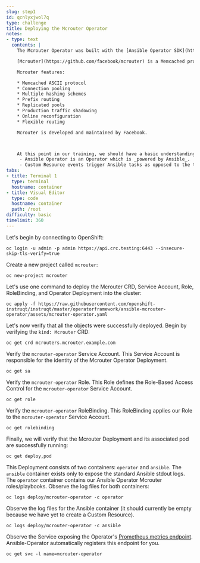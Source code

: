 ```yaml
---
slug: step1
id: qcnlyxjwol7q
type: challenge
title: Deploying the Mcrouter Operator
notes:
- type: text
  contents: |
    The Mcrouter Operator was built with the [Ansible Operator SDK](https://github.com/operator-framework/operator-sdk/blob/master/doc/ansible/user-guide.md). It is not yet intended for production use.

    [Mcrouter](https://github.com/facebook/mcrouter) is a Memcached protocol router for scaling [Memcached](http://memcached.org/) deployments. It's a core component of cache infrastructure at Facebook and Instagram where mcrouter handles almost 5 billion requests per second at peak.

    Mcrouter features:

    * Memcached ASCII protocol
    * Connection pooling
    * Multiple hashing schemes
    * Prefix routing
    * Replicated pools
    * Production traffic shadowing
    * Online reconfiguration
    * Flexible routing

    Mcrouter is developed and maintained by Facebook.



    At this point in our training, we should have a basic understanding of the *Operator pattern*.
     - Ansible Operator is an Operator which is _powered by Ansible_.
     - Custom Resource events trigger Ansible tasks as opposed to the traditional approach of handling these events with Go code.
tabs:
- title: Terminal 1
  type: terminal
  hostname: container
- title: Visual Editor
  type: code
  hostname: container
  path: /root
difficulty: basic
timelimit: 360
---
```

Let's begin by connecting to OpenShift:

```
oc login -u admin -p admin https://api.crc.testing:6443 --insecure-skip-tls-verify=true
```


Create a new project called `mcrouter`:

```
oc new-project mcrouter
```

Let's use one command to deploy the Mcrouter CRD, Service Account, Role, RoleBinding, and Operator Deployment into the cluster:

```
oc apply -f https://raw.githubusercontent.com/openshift-instruqt/instruqt/master/operatorframework/ansible-mcrouter-operator/assets/mcrouter-operator.yaml
```

Let's now verify that all the objects were successfully deployed. Begin by verifying the `kind: Mcrouter` CRD:

```
oc get crd mcrouters.mcrouter.example.com
```

Verify the `mcrouter-operator` Service Account. This Service Account is responsible for the identity of the Mcrouter Operator Deployment.

```
oc get sa
```

Verify the `mcrouter-operator` Role. This Role defines the Role-Based Access Control for the `mcrouter-operator` Service Account.

```
oc get role
```

Verify the `mcrouter-operator` RoleBinding. This RoleBinding applies our Role to the `mcrouter-operator` Service Account.

```
oc get rolebinding
```

Finally, we will verify that the Mcrouter Deployment and its associated pod are successfully running:

```
oc get deploy,pod
```

This Deployment consists of two containers: `operator` and `ansible`. The `ansible` container exists only to expose the standard Ansible stdout logs. The `operator` container contains our Ansible Operator Mcrouter roles/playbooks. Observe the log files for both containers:

```
oc logs deploy/mcrouter-operator -c operator
```

Observe the log files for the Ansible container (it should currently be empty because we have yet to create a Custom Resource).

```
oc logs deploy/mcrouter-operator -c ansible
```

Observe the Service exposing the Operator's [Prometheus metrics endpoint](https://prometheus.io/docs/guides/go-application/#how-go-exposition-works). Ansible-Operator automatically registers this endpoint for you.

```
oc get svc -l name=mcrouter-operator
```